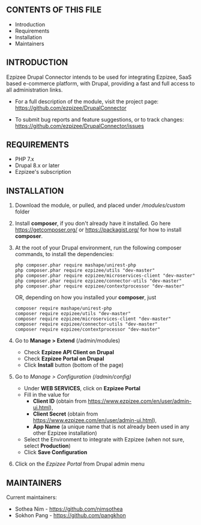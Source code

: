CONTENTS OF THIS FILE
---------------------

 * Introduction
 * Requirements
 * Installation
 * Maintainers


INTRODUCTION
------------

Ezpizee Drupal Connector intends to be used for integrating Ezpizee, SaaS based e-commerce platform, with Drupal,
providing a fast and full access to all administration links.

 * For a full description of the module, visit the project page:
   https://github.com/ezpizee/DrupalConnector

 * To submit bug reports and feature suggestions, or to track changes:
   https://github.com/ezpizee/DrupalConnector/issues


REQUIREMENTS
------------

 * PHP 7.x
 * Drupal 8.x or later
 * Ezpizee's subscription


INSTALLATION
------------

 1) Download the module, or pulled, and placed under */modules/custom* folder
 
 2) Install **composer**, if you don't already have it installed. 
    Go here https://getcomposer.org/ or https://packagist.org/ for how to install **composer**.
 
 2) At the root of your Drupal environment, run the following composer commands, to install the dependencies:
    ```
    php composer.phar require mashape/unirest-php
    php composer.phar require ezpizee/utils "dev-master"
    php composer.phar require ezpizee/microservices-client "dev-master"
    php composer.phar require ezpizee/connector-utils "dev-master"
    php composer.phar require ezpizee/contextprocessor "dev-master"
    ```
    
    OR, depending on how you installed your **composer**, just
    
    ```
    composer require mashape/unirest-php
    composer require ezpizee/utils "dev-master"
    composer require ezpizee/microservices-client "dev-master"
    composer require ezpizee/connector-utils "dev-master"
    composer require ezpizee/contextprocessor "dev-master"
    ```

 3) Go to **Manage &gt; Extend** (/admin/modules)
    * Check **Ezpizee API Client on Drupal**
    * Check **Ezpizee Portal on Drupal**
    * Click **Install** button (bottom of the page)

 4) Go to *Manage &gt; Configuration (/admin/config)*
    * Under **WEB SERVICES**, click on **Ezpizee Portal**
    * Fill in the value for 
      * **Client ID** (obtain from https://www.ezpizee.com/en/user/admin-ui.html),
      * **Client Secret** (obtain from https://www.ezpizee.com/en/user/admin-ui.html),
      * **App Name** (a unique name that is not already been used in any other Ezpizee installation)
    * Select the Environment to integrate with Ezpizee (when not sure, select **Production**)
    * Click **Save Configuration**

 5) Click on the *Ezpizee Portal* from Drupal admin menu

MAINTAINERS
-----------

Current maintainers:
 * Sothea Nim - https://github.com/nimsothea
 * Sokhon Pang - https://github.com/pangkhon

